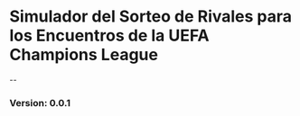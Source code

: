 # Simulador del Sorteo de Rivales para los Encuentros de la UEFA Champions League
--
### Version: 0.0.1